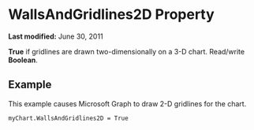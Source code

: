 
# WallsAndGridlines2D Property

 **Last modified:** June 30, 2011

 **True** if gridlines are drawn two-dimensionally on a 3-D chart. Read/write **Boolean**.

## Example

This example causes Microsoft Graph to draw 2-D gridlines for the chart.


```
myChart.WallsAndGridlines2D = True
```

